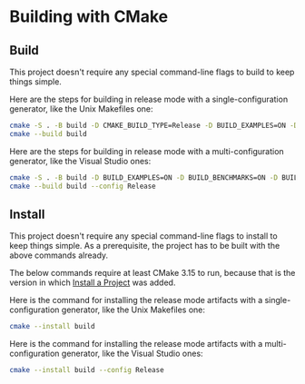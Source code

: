 # Building with CMake

## Build

This project doesn't require any special command-line flags to build to keep
things simple.

Here are the steps for building in release mode with a single-configuration
generator, like the Unix Makefiles one:

```sh
cmake -S . -B build -D CMAKE_BUILD_TYPE=Release -D BUILD_EXAMPLES=ON -D BUILD_BENCHMARKS=ON -D BUILD_UNPACKER=ON
cmake --build build
```

Here are the steps for building in release mode with a multi-configuration
generator, like the Visual Studio ones:

```sh
cmake -S . -B build -D BUILD_EXAMPLES=ON -D BUILD_BENCHMARKS=ON -D BUILD_UNPACKER=ON
cmake --build build --config Release
```

## Install

This project doesn't require any special command-line flags to install to keep
things simple. As a prerequisite, the project has to be built with the above
commands already.

The below commands require at least CMake 3.15 to run, because that is the
version in which [Install a Project][1] was added.

Here is the command for installing the release mode artifacts with a
single-configuration generator, like the Unix Makefiles one:

```sh
cmake --install build
```

Here is the command for installing the release mode artifacts with a
multi-configuration generator, like the Visual Studio ones:

```sh
cmake --install build --config Release
```

[1]: https://cmake.org/cmake/help/latest/manual/cmake.1.html#install-a-project
